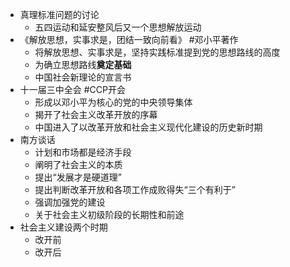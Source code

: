 - 真理标准问题的讨论
	- 五四运动和延安整风后又一个思想解放运动
- 《解放思想，实事求是，团结一致向前看》 #邓小平著作
	- 将解放思想、实事求是，坚持实践标准提到党的思想路线的高度
	- 为确立思想路线**奠定基础**
	- 中国社会新理论的宣言书
- 十一届三中全会 #CCP开会
	- 形成以邓小平为核心的党的中央领导集体
	- 揭开了社会主义改革开放的序幕
	- 中国进入了以改革开放和社会主义现代化建设的历史新时期
- 南方谈话
	- 计划和市场都是经济手段
	- 阐明了社会主义的本质
	- 提出“发展才是硬道理”
	- 提出判断改革开放和各项工作成败得失“三个有利于”
	- 强调加强党的建设
	- 关于社会主义初级阶段的长期性和前途
- 社会主义建设两个时期
	- 改开前
	- 改开后